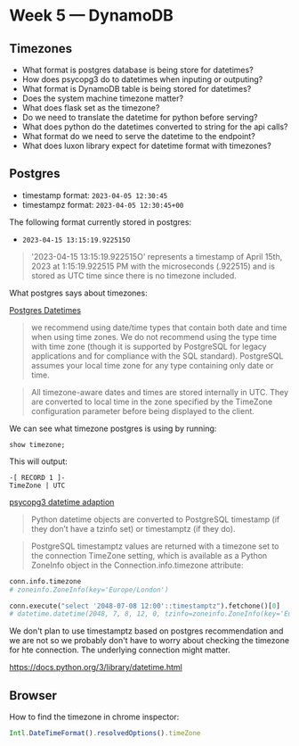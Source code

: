 # Week 5 — DynamoDB

## Timezones

- What format is postgres database is being store for datetimes?
- How does psycopg3 do to datetimes when inputing or outputing?
- What format is DynamoDB table is being stored for datetimes?
- Does the system machine timezone matter?
- What does flask set as the timezone?
- Do we need to translate the datetime for python before serving?
- What does python do the datetimes converted to string for the api calls?
- What format do we need to serve the datetime to the endpoint?
- What does luxon library expect for datetime format with timezones?

## Postgres


- timestamp format: `2023-04-05 12:30:45`
- timestampz format: `2023-04-05 12:30:45+00`

The following format currently stored in postgres:
- `2023-04-15 13:15:19.922515O`

> '2023-04-15 13:15:19.922515O' represents a timestamp of April 15th, 2023 at 1:15:19.922515 PM with the microseconds (.922515) and is stored as UTC time since there is no timezone included.

What postgres says about timezones:

[Postgres Datetimes](https://www.postgresql.org/docs/current/datatype-datetime.html#:~:text=PostgreSQL%20assumes%20your%20local%20time,being%20displayed%20to%20the%20client.)

> we recommend using date/time types that contain both date and time when using time zones. We do not recommend using the type time with time zone (though it is supported by PostgreSQL for legacy applications and for compliance with the SQL standard). PostgreSQL assumes your local time zone for any type containing only date or time.

> All timezone-aware dates and times are stored internally in UTC. They are converted to local time in the zone specified by the TimeZone configuration parameter before being displayed to the client.

We can see what timezone postgres is using by running:

```
show timezone;
```

This will output:

```
-[ RECORD 1 ]-
TimeZone | UTC
```

[psycopg3 datetime adaption](https://www.psycopg.org/psycopg3/docs/basic/adapt.html#date-time-types-adaptation)

> Python datetime objects are converted to PostgreSQL timestamp (if they don’t have a tzinfo set) or timestamptz (if they do).

> PostgreSQL timestamptz values are returned with a timezone set to the connection TimeZone setting, which is available as a Python ZoneInfo object in the Connection.info.timezone attribute:

```py
conn.info.timezone
# zoneinfo.ZoneInfo(key='Europe/London')

conn.execute("select '2048-07-08 12:00'::timestamptz").fetchone()[0]
# datetime.datetime(2048, 7, 8, 12, 0, tzinfo=zoneinfo.ZoneInfo(key='Europe/London'))
```

We don't plan to use timestamptz based on postgres recommendation and we are not so we probably don't have to worry about checking the timezone for hte connection. The underlying connection might matter.

https://docs.python.org/3/library/datetime.html

## Browser

How to find the timezone in chrome inspector:
```js
Intl.DateTimeFormat().resolvedOptions().timeZone
```